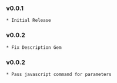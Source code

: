 ### v0.0.1
	* Initial Release 
### v0.0.2
	* Fix Description Gem
### v0.0.2
	* Pass javascript command for parameters